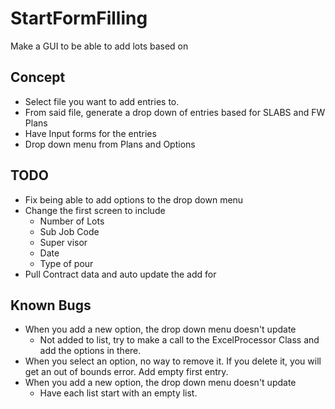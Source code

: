 # StartFormFilling
Make a GUI to be able to add lots based on

## Concept

- Select file you want to add entries to.
- From said file, generate a drop down of entries based for SLABS and FW Plans
- Have Input forms for the entries
- Drop down menu from Plans and Options

## TODO

- Fix being able to add options to the drop down menu
- Change the first screen to include
    - Number of Lots
    - Sub Job Code
    - Super visor
    - Date
    - Type of pour
- Pull Contract data and auto update the add for

## Known Bugs

- When you add a new option, the drop down menu doesn't update
    - Not added to list, try to make a call to the ExcelProcessor Class and add the options in there.
- When you select an option, no way to remove it. If you delete it, you will get an out of bounds error. Add empty first entry.
- When you add a new option, the drop down menu doesn't update
    - Have each list start with an empty list.



